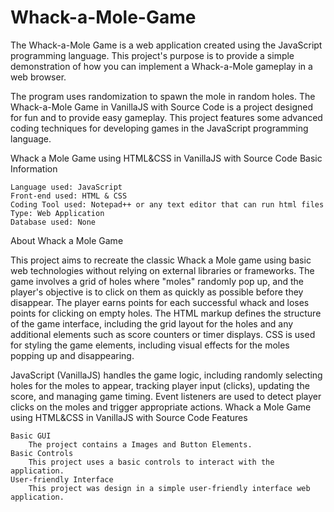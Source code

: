# Whack-a-Mole-Game
The Whack-a-Mole Game is a web application created using the JavaScript programming language. This project's purpose is to provide a simple demonstration of how you can implement a Whack-a-Mole gameplay in a web browser.

The program uses randomization to spawn the mole in random holes. The Whack-a-Mole Game in VanillaJS with Source Code is a project designed for fun and to provide easy gameplay. This project features some advanced coding techniques for developing games in the JavaScript programming language.

Whack a Mole Game using HTML&CSS in VanillaJS with Source Code Basic Information

    Language used: JavaScript
    Front-end used: HTML & CSS
    Coding Tool used: Notepad++ or any text editor that can run html files
    Type: Web Application
    Database used: None

About Whack a Mole Game

This project aims to recreate the classic Whack a Mole game using basic web technologies without relying on external libraries or frameworks. The game involves a grid of holes where "moles" randomly pop up, and the player's objective is to click on them as quickly as possible before they disappear. The player earns points for each successful whack and loses points for clicking on empty holes. The HTML markup defines the structure of the game interface, including the grid layout for the holes and any additional elements such as score counters or timer displays. CSS is used for styling the game elements, including visual effects for the moles popping up and disappearing.

JavaScript (VanillaJS) handles the game logic, including randomly selecting holes for the moles to appear, tracking player input (clicks), updating the score, and managing game timing. Event listeners are used to detect player clicks on the moles and trigger appropriate actions.
Whack a Mole Game using HTML&CSS in VanillaJS with Source Code Features

    Basic GUI
        The project contains a Images and Button Elements.
    Basic Controls
        This project uses a basic controls to interact with the application.
    User-friendly Interface
        This project was design in a simple user-friendly interface web application.
